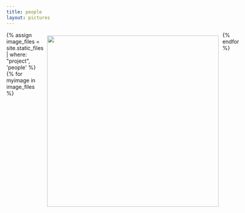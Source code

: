 ```yaml
---
title: people
layout: pictures
---
```


<style>

    .main {
        flex-basis: 1100px;
    }

    .flex-wrapper {
        display: flex;
    }

    @media (max-width: 600px) {
        .flex-wrapper {
            display: block
        }

        .flex-wrapper img {
            height: auto !important;
            width: 100%;
            padding: 10px 0 !important;
        }
    }

    .flex-wrapper img {
        height: 450px;
        padding: 10px;
    }
</style>


<div class="flex-wrapper">
    {% assign image_files = site.static_files | where: "project", 'people' %}
    {% for myimage in image_files %}
        <img src="{{ myimage.path }}" class="img-box">
    {% endfor %}
</div>



